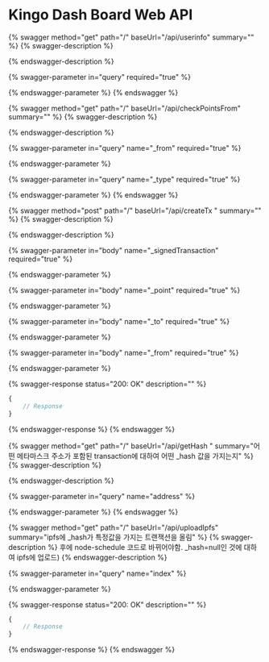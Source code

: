 # Kingo Dash Board Web API

{% swagger method="get" path="/" baseUrl="/api/userinfo" summary="" %}
{% swagger-description %}

{% endswagger-description %}

{% swagger-parameter in="query" required="true" %}

{% endswagger-parameter %}
{% endswagger %}

{% swagger method="get" path="/" baseUrl="/api/checkPointsFrom" summary="" %}
{% swagger-description %}

{% endswagger-description %}

{% swagger-parameter in="query" name="_from" required="true" %}

{% endswagger-parameter %}

{% swagger-parameter in="query" name="_type" required="true" %}

{% endswagger-parameter %}
{% endswagger %}

{% swagger method="post" path="/" baseUrl="/api/createTx " summary="" %}
{% swagger-description %}

{% endswagger-description %}

{% swagger-parameter in="body" name="_signedTransaction" required="true" %}

{% endswagger-parameter %}

{% swagger-parameter in="body" name="_point" required="true" %}

{% endswagger-parameter %}

{% swagger-parameter in="body" name="_to" required="true" %}

{% endswagger-parameter %}

{% swagger-parameter in="body" name="_from" required="true" %}

{% endswagger-parameter %}

{% swagger-response status="200: OK" description="" %}
```javascript
{
    // Response
}
```
{% endswagger-response %}
{% endswagger %}

{% swagger method="get" path="/" baseUrl="/api/getHash " summary="어떤 메타마스크 주소가 포함된 transaction에 대하여 어떤 _hash 값을 가지는지" %}
{% swagger-description %}

{% endswagger-description %}

{% swagger-parameter in="query" name="address" %}

{% endswagger-parameter %}
{% endswagger %}

{% swagger method="get" path="/" baseUrl="/api/uploadIpfs" summary="ipfs에 _hash가 특정값을 가지는 트랜잭션을 올림" %}
{% swagger-description %}
후에 node-schedule 코드로 바뀌어야함. _hash=null인 것에 대하여 ipfs에 업로드)
{% endswagger-description %}

{% swagger-parameter in="query" name="index" %}

{% endswagger-parameter %}

{% swagger-response status="200: OK" description="" %}
```javascript
{
    // Response
}
```
{% endswagger-response %}
{% endswagger %}
